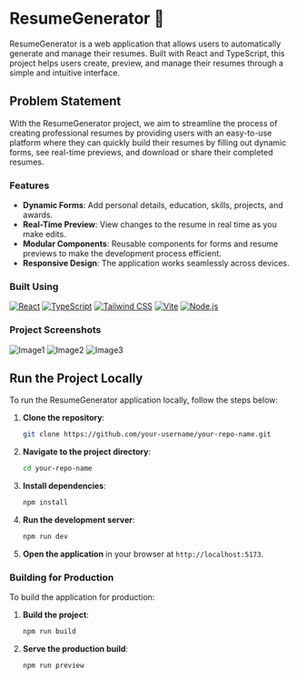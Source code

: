 # ResumeGenerator 📄

ResumeGenerator is a web application that allows users to automatically generate and manage their resumes. Built with React and TypeScript, this project helps users create, preview, and manage their resumes through a simple and intuitive interface.

## Problem Statement
With the ResumeGenerator project, we aim to streamline the process of creating professional resumes by providing users with an easy-to-use platform where they can quickly build their resumes by filling out dynamic forms, see real-time previews, and download or share their completed resumes.

### Features
- **Dynamic Forms**: Add personal details, education, skills, projects, and awards.
- **Real-Time Preview**: View changes to the resume in real time as you make edits.
- **Modular Components**: Reusable components for forms and resume previews to make the development process efficient.
- **Responsive Design**: The application works seamlessly across devices.
  
### Built Using
[![React](https://img.shields.io/badge/react-%2320232a.svg?&style=for-the-badge&logo=react&logoColor=%2361DAFB)](https://reactjs.org/)
[![TypeScript](https://img.shields.io/badge/typescript-%23007ACC.svg?&style=for-the-badge&logo=typescript&logoColor=white)](https://www.typescriptlang.org/)
[![Tailwind CSS](https://img.shields.io/badge/tailwind%20css-%23167EFB.svg?&style=for-the-badge&logo=tailwindcss&logoColor=white)](https://tailwindcss.com/)
[![Vite](https://img.shields.io/badge/Vite-643EED.svg?style=for-the-badge&logo=vite&logoColor=white)](https://vitejs.dev/)
[![Node.js](https://img.shields.io/badge/node.js-%23339933.svg?&style=for-the-badge&logo=node.js&logoColor=white)](https://nodejs.org/)

### Project Screenshots
![Image1](https://github.com/user-attachments/assets/sample1.jpg)
![Image2](https://github.com/user-attachments/assets/sample2.jpg)
![Image3](https://github.com/user-attachments/assets/sample3.jpg)

## Run the Project Locally

To run the ResumeGenerator application locally, follow the steps below:

1. **Clone the repository**:
    ```bash
    git clone https://github.com/your-username/your-repo-name.git
    ```

2. **Navigate to the project directory**:
    ```bash
    cd your-repo-name
    ```

3. **Install dependencies**:
    ```bash
    npm install
    ```

4. **Run the development server**:
    ```bash
    npm run dev
    ```

5. **Open the application** in your browser at `http://localhost:5173`.

### Building for Production

To build the application for production:

1. **Build the project**:
    ```bash
    npm run build
    ```

2. **Serve the production build**:
    ```bash
    npm run preview
    ```

